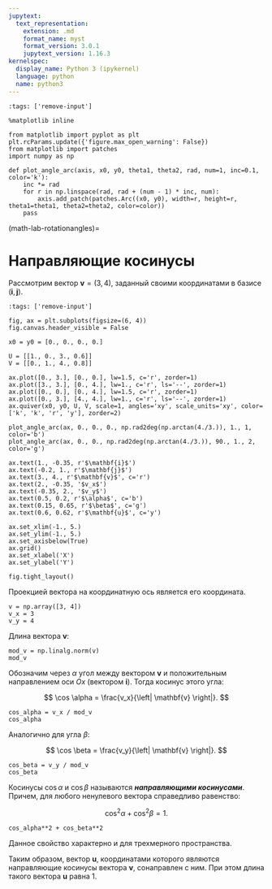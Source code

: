 ```yaml
---
jupytext:
  text_representation:
    extension: .md
    format_name: myst
    format_version: 3.0.1
    jupytext_version: 1.16.3
kernelspec:
  display_name: Python 3 (ipykernel)
  language: python
  name: python3
---
```


```{code-cell} python
:tags: ['remove-input']

%matplotlib inline

from matplotlib import pyplot as plt
plt.rcParams.update({'figure.max_open_warning': False})
from matplotlib import patches
import numpy as np

def plot_angle_arc(axis, x0, y0, theta1, theta2, rad, num=1, inc=0.1, color='k'):
    inc *= rad
    for r in np.linspace(rad, rad + (num - 1) * inc, num):
        axis.add_patch(patches.Arc((x0, y0), width=r, height=r, theta1=theta1, theta2=theta2, color=color))
    pass

```

(math-lab-rotationangles)=
# Направляющие косинусы

Рассмотрим вектор $\mathbf{v} = \left(3, \, 4 \right)$, заданный своими координатами в базисе $\left( \mathbf{i}, \, \mathbf{j} \right)$.

```{code-cell} python
:tags: ['remove-input']

fig, ax = plt.subplots(figsize=(6, 4))
fig.canvas.header_visible = False

x0 = y0 = [0., 0., 0., 0.]

U = [[1., 0., 3., 0.6]]
V = [[0., 1., 4., 0.8]]

ax.plot([0., 3.], [0., 0.], lw=1.5, c='r', zorder=1)
ax.plot([3., 3.], [0., 4.], lw=1., c='r', ls='--', zorder=1)
ax.plot([0., 0.], [0., 4.], lw=1.5, c='r', zorder=1)
ax.plot([0., 3.], [4., 4.], lw=1., c='r', ls='--', zorder=1)
ax.quiver(x0, y0, U, V, scale=1, angles='xy', scale_units='xy', color=['k', 'k', 'r', 'y'], zorder=2)

plot_angle_arc(ax, 0., 0., 0., np.rad2deg(np.arctan(4./3.)), 1., 1, color='b')
plot_angle_arc(ax, 0., 0., np.rad2deg(np.arctan(4./3.)), 90., 1., 2, color='g')

ax.text(1., -0.35, r'$\mathbf{i}$')
ax.text(-0.2, 1., r'$\mathbf{j}$')
ax.text(3., 4., r'$\mathbf{v}$', c='r')
ax.text(2., -0.35, '$v_x$')
ax.text(-0.35, 2., '$v_y$')
ax.text(0.5, 0.2, r'$\alpha$', c='b')
ax.text(0.15, 0.65, r'$\beta$', c='g')
ax.text(0.6, 0.62, r'$\mathbf{u}$', c='y')

ax.set_xlim(-1., 5.)
ax.set_ylim(-1., 5.)
ax.set_axisbelow(True)
ax.grid()
ax.set_xlabel('X')
ax.set_ylabel('Y')

fig.tight_layout()
```

Проекцией вектора на координатную ось является его координата.

```{code-cell} python
v = np.array([3, 4])
v_x = 3
v_y = 4
```

Длина вектора $\mathbf{v}$:

```{code-cell} python
mod_v = np.linalg.norm(v)
mod_v
```

Обозначим через $\alpha$ угол между вектором $\mathbf{v}$ и положительным направлением оси $Ox$ (вектором $\mathbf{i}$). Тогда косинус этого угла:

$$ \cos \alpha = \frac{v_x}{\left| \mathbf{v} \right|}. $$

```{code-cell} python
cos_alpha = v_x / mod_v
cos_alpha
```

Аналогично для угла $\beta$:

$$ \cos \beta = \frac{v_y}{\left| \mathbf{v} \right|}. $$

```{code-cell} python
cos_beta = v_y / mod_v
cos_beta
```

Косинусы $\cos \alpha$ и $\cos \beta$ называются ***направляющими косинусами***. Причем, для любого ненулевого вектора справедливо равенство:

$$ \cos^2 \alpha + \cos^2 \beta = 1. $$

```{code-cell} python
cos_alpha**2 + cos_beta**2
```

Данное свойство характерно и для трехмерного пространства.

Таким образом, вектор $\mathbf{u}$, координатами которого являются направляющие косинусы вектора $\mathbf{v}$, сонаправлен с ним. При этом длина такого вектора $\mathbf{u}$ равна 1.

